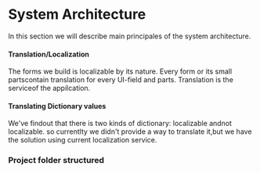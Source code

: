 # System Architecture

In this section we will describe main principales of the system architecture.









#### Translation\/Localization



The forms we build is localizable by its nature. Every form or its small partscontain translation for every UI-field and parts. Translation is the serviceof the appilcation.



#### Translating Dictionary values



We've findout that there is two kinds of dictionary: localizable andnot localizable. so currentlty we didn't provide a way to translate it,but we have the solution using current localization service.



### Project folder structured



